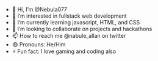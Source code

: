 - 👋 Hi, I’m @Nebula077
- 👀 I’m interested in fullstack web development 
- 🌱 I’m currently learning javascript, HTML, and CSS
- 💞️ I’m looking to collaborate on projects and hackathons
- 📫 How to reach me @nabule_allan on twitter
- 😄 Pronouns: He/Him
- ⚡ Fun fact: I love gaming and coding also

<!---
Nebula077/Nebula077 is a ✨ special ✨ repository because its `README.md` (this file) appears on your GitHub profile.
You can click the Preview link to take a look at your changes.
--->
